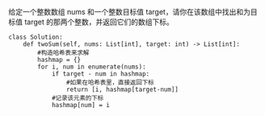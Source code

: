 给定一个整数数组 nums 和一个整数目标值 target，请你在该数组中找出和为目标值 target  的那两个整数，并返回它们的数组下标。

```
class Solution:
    def twoSum(self, nums: List[int], target: int) -> List[int]:
        #构造哈希表来求解
        hashmap = {}
        for i, num in enumerate(nums):
            if target - num in hashmap:
                #如果在哈希表里，直接返回下标
                return [i, hashmap[target-num]]
            #记录该元素的下标
            hashmap[num] = i
```